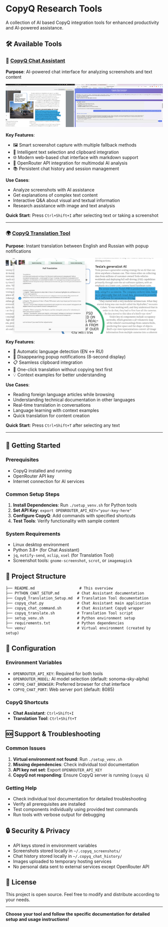 # CopyQ Research Tools

A collection of AI based CopyQ integration tools for enhanced productivity and AI-powered assistance.

## 🛠️ Available Tools

### 🤖 [CopyQ Chat Assistant](./PYTHON_CHAT_SETUP.md)

**Purpose**: AI-powered chat interface for analyzing screenshots and text content

![image.png](image_chat.png)

**Key Features**:

- 🖼️ Smart screenshot capture with multiple fallback methods
- 📝 Intelligent text selection and clipboard integration
- 🌐 Modern web-based chat interface with markdown support
- 🤖 OpenRouter API integration for multimodal AI analysis
- 📚 Persistent chat history and session management

**Use Cases**:

- Analyze screenshots with AI assistance
- Get explanations of complex text content
- Interactive Q&A about visual and textual information
- Research assistance with image and text analysis

**Quick Start**: Press `Ctrl+Shift+I` after selecting text or taking a screenshot

---

### 🌍 [CopyQ Translation Tool](./CopyQ_Translation_Setup.md)

**Purpose**: Instant translation between English and Russian with popup notifications

![image.png](image_tr.png)

**Key Features**:

- 🔄 Automatic language detection (EN ↔ RU)
- 📱 Disappearing popup notifications (8-second display)
- 📋 Seamless clipboard integration
- 🚀 One-click translation without copying text first
- 💡 Context examples for better understanding

**Use Cases**:

- Reading foreign language articles while browsing
- Understanding technical documentation in other languages
- Real-time translation in conversations
- Language learning with context examples
- Quick translation for content creation

**Quick Start**: Press `Ctrl+Shift+T` after selecting any text

---

## 🚀 Getting Started

### Prerequisites

- CopyQ installed and running
- OpenRouter API key
- Internet connection for AI services

### Common Setup Steps

1. **Install Dependencies**: Run `./setup_venv.sh` for Python tools
2. **Set API Key**: `export OPENROUTER_API_KEY="your-key-here"`
3. **Configure CopyQ**: Add commands with specified shortcuts
4. **Test Tools**: Verify functionality with sample content

### System Requirements

- Linux desktop environment
- Python 3.8+ (for Chat Assistant)
- `jq`, `notify-send`, `xclip`, `xsel` (for Translation Tool)
- Screenshot tools: `gnome-screenshot`, `scrot`, or `imagemagick`

## 📁 Project Structure

```
├── README.md                    # This overview
├── PYTHON_CHAT_SETUP.md        # Chat Assistant documentation
├── CopyQ_Translation_Setup.md  # Translation Tool documentation
├── copyq_chat.py               # Chat Assistant main application
├── copyq_chat_command.sh       # Chat Assistant CopyQ wrapper
├── copyq_translate.sh          # Translation Tool script
├── setup_venv.sh               # Python environment setup
├── requirements.txt            # Python dependencies
└── venv/                       # Virtual environment (created by setup)
```

## 🔧 Configuration

### Environment Variables

- `OPENROUTER_API_KEY`: Required for both tools
- `OPENROUTER_MODEL`: AI model selection (default: sonoma-sky-alpha)
- `COPYQ_CHAT_BROWSER`: Preferred browser for chat interface
- `COPYQ_CHAT_PORT`: Web server port (default: 8085)

### CopyQ Shortcuts

- **Chat Assistant**: `Ctrl+Shift+I`
- **Translation Tool**: `Ctrl+Shift+T`

## 🆘 Support & Troubleshooting

### Common Issues

1. **Virtual environment not found**: Run `./setup_venv.sh`
2. **Missing dependencies**: Check individual tool documentation
3. **API key not set**: Export `OPENROUTER_API_KEY`
4. **CopyQ not responding**: Ensure CopyQ server is running (`copyq &`)

### Getting Help

- Check individual tool documentation for detailed troubleshooting
- Verify all prerequisites are installed
- Test components individually using provided test commands
- Run tools with verbose output for debugging

## 🔒 Security & Privacy

- API keys stored in environment variables
- Screenshots stored locally in `~/.copyq_screenshots/`
- Chat history stored locally in `~/.copyq_chat_history/`
- Images uploaded to temporary hosting services
- No personal data sent to external services except OpenRouter API

## 📄 License

This project is open source. Feel free to modify and distribute according to your needs.

---

**Choose your tool and follow the specific documentation for detailed setup and usage instructions!**

